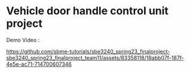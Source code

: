 

# Vehicle door handle control unit project

Demo Video :

https://github.com/sbme-tutorials/sbe3240_spring23_finalproject-sbe3240_spring23_finalproject_team11/assets/83358118/18abb07f-187f-4e5e-ac71-714700607346

